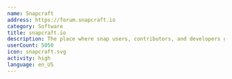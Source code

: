 ```yaml
---
name: Snapcraft
address: https://forum.snapcraft.io
category: Software
title: snapcraft.io
description: The place where snap users, contributors, and developers get together.
userCount: 5050
icon: snapcraft.svg
activity: high
language: en_US
---
```

